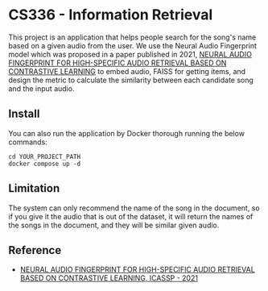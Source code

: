 # CS336 - Information Retrieval
This project is an application that helps people search for the song's name based on a given audio from the user. We use the Neural Audio Fingerprint model which was proposed in a paper published in 2021, [NEURAL AUDIO FINGERPRINT FOR HIGH-SPECIFIC AUDIO RETRIEVAL BASED ON CONTRASTIVE LEARNING](https://arxiv.org/pdf/2010.11910.pdf) to embed audio, FAISS for getting items, and design the metric to calculate the similarity between each candidate song and the input audio.

## Install
You can also run the application by Docker thorough running the below commands:
```
cd YOUR_PROJECT_PATH
docker compose up -d
```

## Limitation
The system can only recommend the name of the song in the document, so if you give it the audio that is out of the dataset, it will return the names of the songs in the document, and they will be similar given audio.

## Reference
- [NEURAL AUDIO FINGERPRINT FOR HIGH-SPECIFIC AUDIO RETRIEVAL BASED ON CONTRASTIVE LEARNING, ICASSP - 2021](https://arxiv.org/pdf/2010.11910.pdf)
